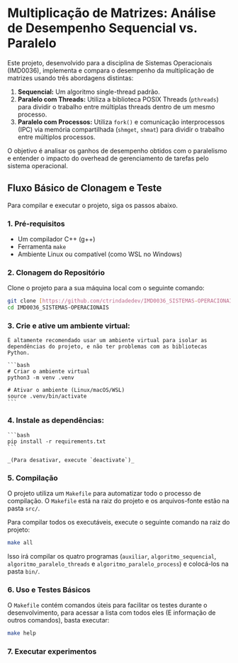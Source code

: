 # Multiplicação de Matrizes: Análise de Desempenho Sequencial vs. Paralelo

Este projeto, desenvolvido para a disciplina de Sistemas Operacionais (IMD0036), implementa e compara o desempenho da multiplicação de matrizes usando três abordagens distintas:

1.  **Sequencial:** Um algoritmo single-thread padrão.
2.  **Paralelo com Threads:** Utiliza a biblioteca POSIX Threads (`pthreads`) para dividir o trabalho entre múltiplas threads dentro de um mesmo processo.
3.  **Paralelo com Processos:** Utiliza `fork()` e comunicação interprocessos (IPC) via memória compartilhada (`shmget`, `shmat`) para dividir o trabalho entre múltiplos processos.

O objetivo é analisar os ganhos de desempenho obtidos com o paralelismo e entender o impacto do overhead de gerenciamento de tarefas pelo sistema operacional.

## Fluxo Básico de Clonagem e Teste

Para compilar e executar o projeto, siga os passos abaixo.

### 1. Pré-requisitos

- Um compilador C++ (g++)
- Ferramenta `make`
- Ambiente Linux ou compatível (como WSL no Windows)

### 2. Clonagem do Repositório

Clone o projeto para a sua máquina local com o seguinte comando:

```bash
git clone [https://github.com/ctrindadedev/IMD0036_SISTEMAS-OPERACIONAIS.git](https://github.com/ctrindadedev/IMD0036_SISTEMAS-OPERACIONAIS.git)
cd IMD0036_SISTEMAS-OPERACIONAIS
```

### 3. **Crie e ative um ambiente virtual:**

    É altamente recomendado usar um ambiente virtual para isolar as dependências do projeto, e não ter problemas com as bibliotecas Python.

    ```bash
    # Criar o ambiente virtual
    python3 -m venv .venv

    # Ativar o ambiente (Linux/macOS/WSL)
    source .venv/bin/activate
    ```

### 4. **Instale as dependências:**

    ```bash
    pip install -r requirements.txt
    ```

    _(Para desativar, execute `deactivate`)_

### 5. Compilação

O projeto utiliza um `Makefile` para automatizar todo o processo de compilação. O `Makefile` está na raiz do projeto e os arquivos-fonte estão na pasta `src/`.

Para compilar todos os executáveis, execute o seguinte comando na raiz do projeto:

```bash
make all
```

Isso irá compilar os quatro programas (`auxiliar`, `algoritmo_sequencial`, `algoritmo_paralelo_threads` e `algoritmo_paralelo_process`) e colocá-los na pasta `bin/`.

### 6. Uso e Testes Básicos

O `Makefile` contém comandos úteis para facilitar os testes durante o desenvolvimento, para acessar a lista com todos eles (E informação de outros comandos), basta executar:

```bash
make help
```

### 7. Executar experimentos
